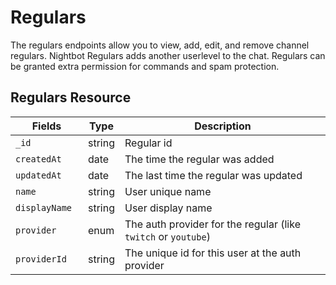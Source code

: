 # Regulars

The regulars endpoints allow you to view, add, edit, and remove channel regulars. Nightbot Regulars adds another userlevel to the chat. Regulars can be granted extra permission for commands and spam protection.

## Regulars Resource

<table>
	<thead>
		<tr>
			<th style="width: 100px;">Fields</th>
			<th>Type</th>
			<th>Description</th>
		</tr>
	</thead>
	<tbody>
		<tr>
			<td><code>_id</code></td>
			<td>string</td>
			<td>Regular id</td>
		</tr>
		<tr>
			<td><code>createdAt</code></td>
			<td>date</td>
			<td>The time the regular was added</td>
		</tr>
		<tr>
			<td><code>updatedAt</code></td>
			<td>date</td>
			<td>The last time the regular was updated</td>
		</tr>
		<tr>
			<td><code>name</code></td>
			<td>string</td>
			<td>User unique name</td>
		</tr>
		<tr>
			<td><code>displayName</code></td>
			<td>string</td>
			<td>User display name</td>
		</tr>
		<tr>
			<td><code>provider</code></td>
			<td>enum</td>
			<td>The auth provider for the regular (like <code>twitch</code> or <code>youtube</code>)</td>
		</tr>
		<tr>
			<td><code>providerId</code></td>
			<td>string</td>
			<td>The unique id for this user at the auth provider</td>
		</tr>
	</tbody>
</table>
